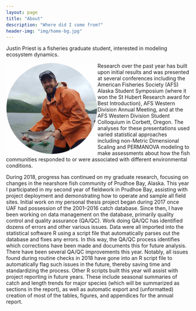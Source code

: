 ```yaml
---
layout: page
title: "About"
description: "Where did I come from?"
header-img: "img/home-bg.jpg"
---
```


Justin Priest is a fisheries graduate student, interested in modeling ecosystem dynamics. 	

<img class="img_headshot"  src="img/logos/JTP_and_sockeye_lo.jpg"
 alt="Justin Priest with a Sockeye Salmon" width="250" align="left"/>
 
Research over the past year has built upon initial results and was presented at several conferences including the American Fisheries Society (AFS) Alaska Student Symposium (where it won the St Hubert Research award for Best Introduction), AFS Western Division Annual Meeting, and at the AFS Western Division Student Colloquium in Corbett, Oregon. The analyses for these presentations used varied statistical approaches including non-Metric Dimensional Scaling and PERMANOVA modeling to make assessments about how the fish communities responded to or were associated with different environmental conditions. 

During 2018, progress has continued on my graduate research, focusing on changes in the nearshore fish community of Prudhoe Bay, Alaska. This year I participated in my second year of fieldwork in Prudhoe Bay, assisting with project deployment and demonstrating how to operate and sample all field sites. Initial work on my personal thesis project began during 2017 once UAF had possession of the 2001–2016 catch database. Since then, I have been working on data management on the database, primarily quality control and quality assurance (QA/QC). Work doing QA/QC has identified dozens of errors and other various issues. Data were all imported into the statistical software R using a script file that automatically parses out the database and fixes any errors. In this way, the QA/QC process identifies which corrections have been made and documents this for future analysis. There have been several QA/QC improvements this year. Notably, all issues found during routine checks in 2018 have gone into an R script file to automatically flag such issues in the future, thereby saving time and standardizing the process. Other R scripts built this year will assist with project reporting in future years. These include seasonal summaries of catch and length trends for major species (which will be summarized as sections in the report), as well as automatic export and (unformatted) creation of most of the tables, figures, and appendices for the annual report.
